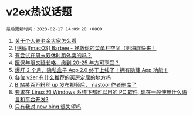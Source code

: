 # v2ex热议话题

`最后更新时间：2023-02-17 14:09:20 +0800`

1. [关于个人养老金大家怎么看](https://www.v2ex.com/t/916854)
1. [[送码][macOS] Barbee - 拯救你的菜单栏空间（刘海屏快来！](https://www.v2ex.com/t/916801)
1. [有尝试在周末双休时跑外卖的吗？](https://www.v2ex.com/t/916683)
1. [医保年限又延长咯，缴到 20-25 年方可享受？](https://www.v2ex.com/t/916651)
1. [爆肝 2 个月，隐私盒子 App 2.0 终于上线了！拥有隐藏 App 功能！](https://www.v2ex.com/t/916821)
1. [各位 v2er 有什么推荐的买房定居的地方吗](https://www.v2ex.com/t/916857)
1. [B 站某百万粉丝 up 发布视频后， nastool 作者删库了](https://www.v2ex.com/t/916890)
1. [要求在 Linux 和 Windows 系统下都可以用的 PC 软件, 现在一般使用什么语言和平台开发?](https://www.v2ex.com/t/916679)
1. [只有我对 new bing 很失望吗](https://www.v2ex.com/t/916804)

